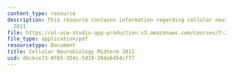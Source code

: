 ```yaml
---
content_type: resource
description: This resource contains information regarding cellular neurobiology midterm
  2011
file: https://ol-ocw-studio-app-production.s3.amazonaws.com/courses/7-29j-cellular-neurobiology-spring-2012/dbcbce730f65354c5d1928da6454cf77_MIT7_29JS12_Midterm11.pdf
file_type: application/pdf
resourcetype: Document
title: Cellular Neurobiology Midterm 2011
uid: dbcbce73-0f65-354c-5d19-28da6454cf77
---
```

